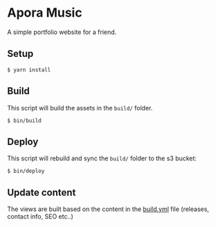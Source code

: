 # Apora Music

A simple portfolio website for a friend.

## Setup

    $ yarn install

## Build

This script will build the assets in the `build/` folder.

    $ bin/build

## Deploy

This script will rebuild and sync the `build/` folder to the s3 bucket:

    $ bin/deploy

## Update content

The views are built based on the content in the [build.yml](https://github.com/yannvanhalewyn/apora-music/blob/master/build.yml) file (releases, contact info, SEO etc..)

